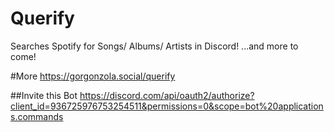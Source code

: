 # Querify
Searches Spotify for Songs/ Albums/ Artists in Discord!
...and more to come!

#More
https://gorgonzola.social/querify

##Invite this Bot
https://discord.com/api/oauth2/authorize?client_id=936725976753254511&permissions=0&scope=bot%20applications.commands
